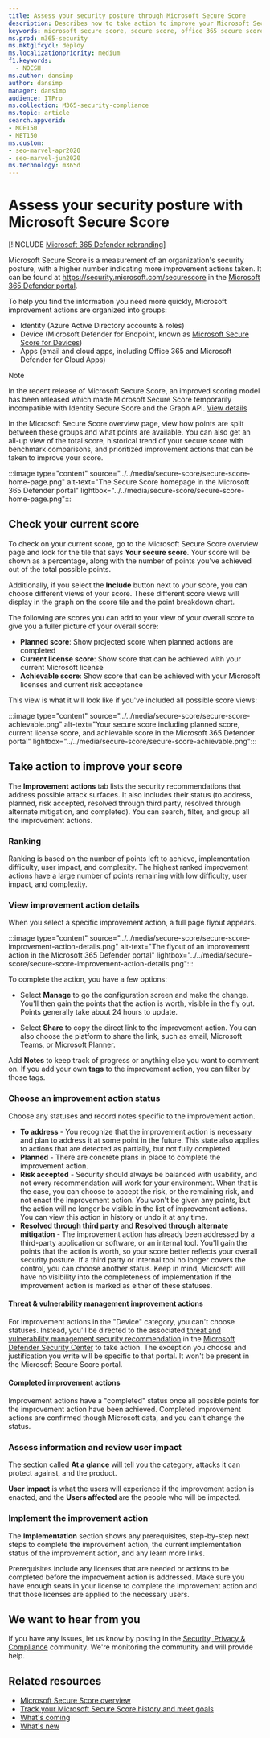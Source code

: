 ```yaml
---
title: Assess your security posture through Microsoft Secure Score
description: Describes how to take action to improve your Microsoft Secure Score in the Microsoft 365 Defender portal.
keywords: microsoft secure score, secure score, office 365 secure score, microsoft security score, Microsoft 365 Defender portal, improvement actions
ms.prod: m365-security
ms.mktglfcycl: deploy
ms.localizationpriority: medium
f1.keywords:
  - NOCSH
ms.author: dansimp
author: dansimp
manager: dansimp
audience: ITPro
ms.collection: M365-security-compliance
ms.topic: article
search.appverid: 
- MOE150
- MET150
ms.custom: 
- seo-marvel-apr2020
- seo-marvel-jun2020
ms.technology: m365d
---
```


# Assess your security posture with Microsoft Secure Score

[!INCLUDE [Microsoft 365 Defender rebranding](../includes/microsoft-defender.md)]

Microsoft Secure Score is a measurement of an organization's security posture, with a higher number indicating more improvement actions taken. It can be found at https://security.microsoft.com/securescore in the [Microsoft 365 Defender portal](microsoft-365-defender.md).

To help you find the information you need more quickly, Microsoft improvement actions are organized into groups:

- Identity (Azure Active Directory accounts & roles)
- Device (Microsoft Defender for Endpoint, known as [Microsoft Secure Score for Devices](/windows/security/threat-protection/microsoft-defender-atp/tvm-microsoft-secure-score-devices))
- Apps (email and cloud apps, including Office 365 and Microsoft Defender for Cloud Apps)

>[!NOTE]
>In the recent release of Microsoft Secure Score, an improved scoring model has been released which made Microsoft Secure Score temporarily incompatible with Identity Secure Score and the Graph API. [View details](microsoft-secure-score-whats-new.md)

In the Microsoft Secure Score overview page, view how points are split between these groups and what points are available. You can also get an all-up view of the total score, historical trend of your secure score with benchmark comparisons, and prioritized improvement actions that can be taken to improve your score.

:::image type="content" source="../../media/secure-score/secure-score-home-page.png" alt-text="The Secure Score homepage in the Microsoft 365 Defender portal" lightbox="../../media/secure-score/secure-score-home-page.png":::

## Check your current score

To check on your current score, go to the Microsoft Secure Score overview page and look for the tile that says **Your secure score**. Your score will be shown as a percentage, along with the number of points you've achieved out of the total possible points.

Additionally, if you select the **Include** button next to your score, you can choose different views of your score. These different score views will display in the graph on the score tile and the point breakdown chart.

The following are scores you can add to your view of your overall score to give you a fuller picture of your overall score:

- **Planned score**: Show projected score when planned actions are completed
- **Current license score**: Show score that can be achieved with your current Microsoft license
- **Achievable score**: Show score that can be achieved with your Microsoft licenses and current risk acceptance

This view is what it will look like if you've included all possible score views:

:::image type="content" source="../../media/secure-score/secure-score-achievable.png" alt-text="Your secure score including planned score, current license score, and achievable score in the Microsoft 365 Defender portal" lightbox="../../media/secure-score/secure-score-achievable.png":::

## Take action to improve your score

The **Improvement actions** tab lists the security recommendations that address possible attack surfaces. It also includes their status (to address, planned, risk accepted, resolved through third party, resolved through alternate mitigation, and completed). You can search, filter, and group all the improvement actions.  

### Ranking

Ranking is based on the number of points left to achieve, implementation difficulty, user impact, and complexity. The highest ranked improvement actions have a large number of points remaining with low difficulty, user impact, and complexity.

### View improvement action details

When you select a specific improvement action, a full page flyout appears.  

:::image type="content" source="../../media/secure-score/secure-score-improvement-action-details.png" alt-text="The flyout of an improvement action in the Microsoft 365 Defender portal" lightbox="../../media/secure-score/secure-score-improvement-action-details.png":::

To complete the action, you have a few options:

- Select **Manage** to go the configuration screen and make the change. You'll then gain the points that the action is worth, visible in the fly out. Points generally take about 24 hours to update.

- Select **Share** to copy the direct link to the improvement action. You can also choose the platform to share the link, such as email, Microsoft Teams, or Microsoft Planner.

Add **Notes** to keep track of progress or anything else you want to comment on. If you add your own **tags** to the improvement action, you can filter by those tags.

### Choose an improvement action status

Choose any statuses and record notes specific to the improvement action.

- **To address** - You recognize that the improvement action is necessary and plan to address it at some point in the future. This state also applies to actions that are detected as partially, but not fully completed.
- **Planned** - There are concrete plans in place to complete the improvement action.
- **Risk accepted** - Security should always be balanced with usability, and not every recommendation will work for your environment. When that is the case, you can choose to accept the risk, or the remaining risk, and not enact the improvement action. You won't be given any points, but the action will no longer be visible in the list of improvement actions. You can view this action in history or undo it at any time.
- **Resolved through third party** and **Resolved through alternate mitigation** - The improvement action has already been addressed by a third-party application or software, or an internal tool. You'll gain the points that the action is worth, so your score better reflects your overall security posture. If a third party or internal tool no longer covers the control, you can choose another status. Keep in mind, Microsoft will have no visibility into the completeness of implementation if the improvement action is marked as either of these statuses.

#### Threat & vulnerability management improvement actions

For improvement actions in the "Device" category, you can't choose statuses. Instead, you'll be directed to the associated [threat and vulnerability management security recommendation](/windows/security/threat-protection/microsoft-defender-atp/tvm-security-recommendation) in the [Microsoft Defender Security Center](/windows/security/threat-protection/microsoft-defender-atp/use) to take action. The exception you choose and justification you write will be specific to that portal. It won't be present in the Microsoft Secure Score portal.

#### Completed improvement actions

Improvement actions have a "completed" status once all possible points for the improvement action have been achieved. Completed improvement actions are confirmed though Microsoft data, and you can't change the status.

### Assess information and review user impact

The section called **At a glance** will tell you the category, attacks it can protect against, and the product.

**User impact** is what the users will experience if the improvement action is enacted, and the **Users affected** are the people who will be impacted.

### Implement the improvement action

The **Implementation** section shows any prerequisites, step-by-step next steps to complete the improvement action, the current implementation status of the improvement action, and any learn more links.

Prerequisites include any licenses that are needed or actions to be completed before the improvement action is addressed. Make sure you have enough seats in your license to complete the improvement action and that those licenses are applied to the necessary users.  

## We want to hear from you

If you have any issues, let us know by posting in the [Security, Privacy & Compliance](https://techcommunity.microsoft.com/t5/Security-Privacy-Compliance/bd-p/security_privacy) community. We're monitoring the community and will provide help.

## Related resources

- [Microsoft Secure Score overview](microsoft-secure-score.md)
- [Track your Microsoft Secure Score history and meet goals](microsoft-secure-score-history-metrics-trends.md)
- [What's coming](microsoft-secure-score-whats-coming.md)
- [What's new](microsoft-secure-score-whats-new.md)
